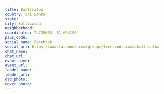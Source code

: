 ```yaml
---
title: Batticaloa
country: Sri Lanka
state: 
city: Batticaloa
neighborhood: 
coordinates: 7.735603, 81.694196
plus_code:
social_name: Facebook
social_url: https://www.facebook.com/groups/free.code.camp.batticaloa
chat_name:
chat_url:
event_name:
event_url:
leader_name:
leader_url:
old_photo: 
cover_photo:
---
```

